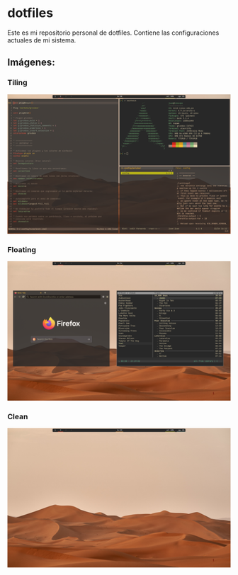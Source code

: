 # dotfiles
Este es mi repositorio personal de dotfiles. Contiene las configuraciones actuales de mi sistema.




## Imágenes:

### Tiling
<img src="screenshots/tiled.png" alt="Tiling" >

### Floating
<img src="screenshots/floating.png" alt="Floating" >

### Clean
<img src="screenshots/clean.png" alt="Clean" >
